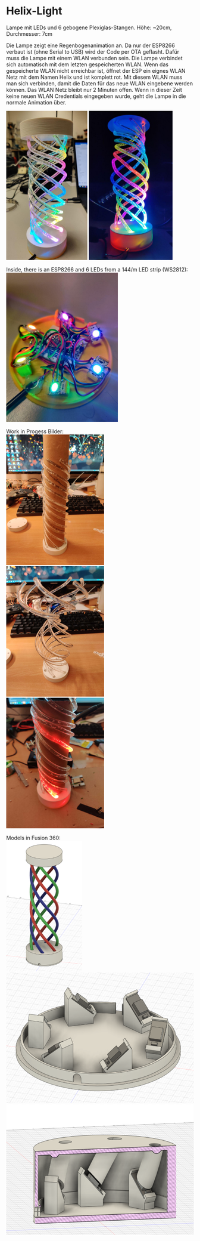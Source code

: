 # Helix-Light

Lampe mit LEDs und 6 gebogene Plexiglas-Stangen. Höhe: ~20cm, Durchmesser: 7cm

Die Lampe zeigt eine Regenbogenanimation an. Da nur der ESP8266 verbaut ist (ohne Serial to USB) wird der Code per OTA geflasht. Dafür muss die Lampe mit einem WLAN verbunden sein. Die Lampe verbindet sich automatisch mit dem letzten gespeicherten WLAN. Wenn das gespeicherte WLAN nicht erreichbar ist, öffnet der ESP ein eignes WLAN Netz mit dem Namen Helix und ist komplett rot. Mit diesem WLAN muss man sich verbinden, damit die Daten für das neue WLAN eingebene werden können. Das WLAN Netz bleibt nur 2 Minuten offen. Wenn in dieser Zeit keine neuen WLAN Credentials eingegeben wurde, geht die Lampe in die normale Animation über.

<img src="images/finish.jpg" height="400" />
<img src="images/wip-dark.jpg" height="400" /> 

Inside, there is an ESP8266 and 6 LEDs from a 144/m LED strip (WS2812):  
<img src="images/inside.jpg" height="400" /> 

Work in Progess Bilder:  
<img src="images/wip1.jpg" height="350" /> 
<img src="images/wip2.jpg" height="350" /> 
<img src="images/wip3.jpg" height="350" /> 

Models in Fusion 360:  
<img src="images/fusion-full.PNG" height="350" />  <img src="images/fusion-base.PNG" height="350" />  
<img src="images/fusion-base-schnitt.PNG" height="350" />  
